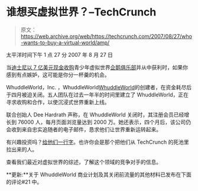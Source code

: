 # 谁想买虚拟世界？–TechCrunch

> 原文：<https://web.archive.org/web/https://techcrunch.com/2007/08/27/who-wants-to-buy-a-virtual-world/amp/>

太平洋时间下午 1 点 27 分 2007 年 8 月 27 日

当[迪士尼以 7 亿美元现金收购](https://web.archive.org/web/20220824075101/http://www.beta.techcrunch.com/2007/08/01/disney-acquires-club-penguin/)青少年虚拟世界[企鹅俱乐部](https://web.archive.org/web/20220824075101/http://www.crunchbase.com/company/ClubPenguin)并从中获利时，如果你感到有点嫉妒，这可能是你分一杯羹的机会。

WhuddleWorld，Inc. ，WhuddleWorld[WhuddleWorld](https://web.archive.org/web/20220824075101/http://www.whuddleworld.com/)的创建者，在资金耗尽后于四月被迫关闭。五人团队在过去一年半的时间里建立了 WhuddleWorld，正在寻求收购和合作，以使沉浸式世界重新上线。

联合创始人 Dee Hardrath 声称，在 WhuddleWorld 关闭时，其注册会员已经增长到 76000 人，每月页面浏览量达到 2000 万。她还表示，四个月后，该公司仍会收到来自忠实追随者的电子邮件，恳求他们让世界重新运转起来。

有兴趣投资吗？[给他们一行字](https://web.archive.org/web/20220824075101/mailto:business@whuddleworld.com)。也许你会是那个把他们从 TechCrunch 的死池里拉出来的人。

查看我们最近对虚拟世界的综述，了解这个领域的竞争对手的信息。

**更新:**关于 WhuddleWorld 商业计划及其关闭前流量的其他材料已发布在下面的评论#21 中。

<amp-analytics data-credentials="include" class="i-amphtml-layout-fixed i-amphtml-layout-size-defined" i-amphtml-layout="fixed"></amp-analytics>